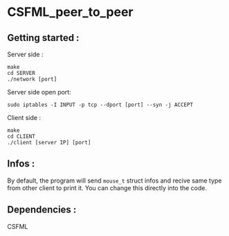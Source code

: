 # CSFML_peer_to_peer

## Getting started :

Server side :
```shell
make
cd SERVER
./network [port]
```

Server side open port:
```shell
sudo iptables -I INPUT -p tcp --dport [port] --syn -j ACCEPT
```

Client side :
```shell
make
cd CLIENT
./client [server IP] [port]
```

## Infos :

By default, the program will send `mouse_t` struct infos and recive same type from other client to print it.
You can change this directly into the code.

## Dependencies :

CSFML
